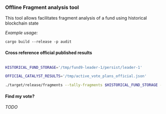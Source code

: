### Offline Fragment analysis tool

This tool allows facilitates fragment analysis of a fund using historical blockchain state

*Example usage:*

```
cargo build --release -p audit
```  

#### Cross reference official published results 

```bash

HISTORICAL_FUND_STORAGE='/tmp/fund9-leader-1/persist/leader-1'

OFFICIAL_CATALYST_RESULTS='/tmp/active_vote_plans_official.json'

./target/release/fragments --tally-fragments $HISTORICAL_FUND_STORAGE --active-vote-plans $OFFICIAL_CATALYST_RESULTS

```

#### Find my vote?
*TODO*